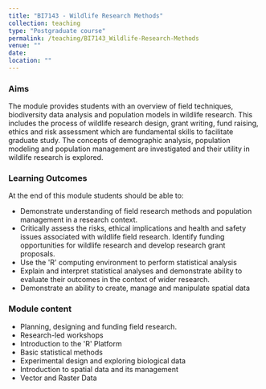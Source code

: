 ```yaml
---
title: "BI7143 - Wildlife Research Methods"
collection: teaching
type: "Postgraduate course"
permalink: /teaching/BI7143_Wildlife-Research-Methods
venue: ""
date: 
location: ""
---
```


### Aims

The module provides students with an overview of field techniques, biodiversity data analysis and population models in wildlife research. This includes the process of wildlife research design, grant writing, fund raising, ethics and risk assessment which are fundamental skills to facilitate graduate study. The concepts of demographic analysis, population modeling and population management are investigated and their utility in wildlife research is explored. 

### Learning Outcomes

At the end of this module students should be able to:  

* Demonstrate understanding of field research methods and population management in a research context.
* Critically assess the risks, ethical implications and health and safety issues associated with wildlife field research. Identify funding opportunities for wildlife research and develop research grant proposals.
* Use the 'R' computing environment to perform statistical analysis
* Explain and interpret statistical analyses and demonstrate ability to evaluate their outcomes in the context of wider research. 
* Demonstrate an ability to create, manage and manipulate spatial data



### Module content


* Planning, designing and funding field research.
* Research-led workshops
* Introduction to the 'R' Platform
* Basic statistical methods
* Experimental design and exploring biological data
* Introduction to spatial data and its management
* Vector and Raster Data



